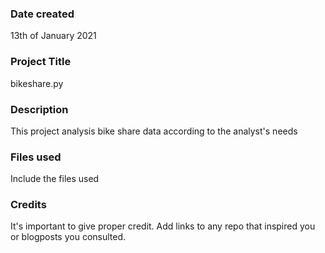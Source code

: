 ### Date created
13th of January 2021

### Project Title
bikeshare.py

### Description
This project analysis bike share data according to the analyst's needs

### Files used
Include the files used

### Credits
It's important to give proper credit. Add links to any repo that inspired you or blogposts you consulted.
